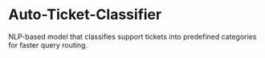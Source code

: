 # Auto-Ticket-Classifier
NLP-based model that classifies support tickets into predefined categories for faster query routing.
